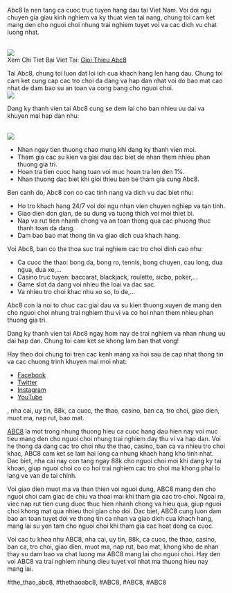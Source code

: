 <p>Abc8 la nen tang ca cuoc truc tuyen hang dau tai Viet Nam. Voi doi ngu chuyen gia giau kinh nghiem va ky thuat vien tai nang, chung toi cam ket mang den cho nguoi choi nhung trai nghiem tuyet voi va cac dich vu chat luong nhat.</p><br><img src="https://abc81.net/wp-content/uploads/2025/04/Cac-tro-choi-hap-dan-nhat-tai-nha-cai-truc-tuyen.png"></br>
Xem Chi Tiet Bai Viet Tai: <a href="https://abc81.net/gioi-thieu-abc8/">Gioi Thieu Abc8</a><p>Tai Abc8, chung toi luon dat loi ich cua khach hang len hang dau. Chung toi cam ket cung cap cac tro choi da dang va hap dan nhat voi do bao mat cao nhat de dam bao su an toan va cong bang cho nguoi choi.<br><img src="https://abc81.net/wp-content/uploads/2025/04/Nhung-yeu-to-danh-gia-do-uy-tin-cua-nha-cai-truc-tuyen.png"></br><p>Dang ky thanh vien tai Abc8 cung se dem lai cho ban nhieu uu dai va khuyen mai hap dan nhu:</p><br><img src="https://abc81.net/wp-content/uploads/2025/04/Ly-do-nha-cai-truc-tuyen-duoc-nhieu-nguoi-yeu-thich.png"></br><ul>
<li>Nhan ngay tien thuong chao mung khi dang ky thanh vien moi.</li>
<li>Tham gia cac su kien va giai dau dac biet de nhan them nhieu phan thuong gia tri.</li>
<li>Hoan tra tien cuoc hang tuan voi muc hoan tra len den 1%.</li>
<li>Nhan thuong dac biet khi gioi thieu ban be tham gia cung Abc8.</li>
</ul><p>Ben canh do, Abc8 con co cac tinh nang va dich vu dac biet nhu:<ul>
<li>Ho tro khach hang 24/7 voi doi ngu nhan vien chuyen nghiep va tan tinh.</li>
<li>Giao dien don gian, de su dung va tuong thich voi moi thiet bi.</li>
<li>Nap va rut tien nhanh chong va an toan thong qua cac phuong thuc thanh toan da dang.</li>
<li>Dam bao bao mat thong tin va giao dich cua khach hang.</li>
</ul><p>Voi Abc8, ban co the thoa suc trai nghiem cac tro choi dinh cao nhu:</p><ul>
<li>Ca cuoc the thao: bong da, bong ro, tennis, bong chuyen, cau long, dua ngua, dua xe,...</li>
<li>Casino truc tuyen: baccarat, blackjack, roulette, sicbo, poker,...</li>
<li>Game slot da dang voi nhieu the loai va dac sac.</li>
<li>Va nhieu tro choi khac nhu xo so, lo de,...</li>
</ul><p>Abc8 con la noi to chuc cac giai dau va su kien thuong xuyen de mang den cho nguoi choi nhung trai nghiem thu vi va co hoi nhan them nhieu phan thuong gia tri.<p>Dang ky thanh vien tai Abc8 ngay hom nay de trai nghiem va nhan nhung uu dai hap dan. Chung toi cam ket se khong lam ban that vong!</p><p>Hay theo doi chung toi tren cac kenh mang xa hoi sau de cap nhat thong tin va cac chuong trinh khuyen mai moi nhat:</p><ul>
<li><a href="https://www.facebook.com/abc8" target="_blank">Facebook</a></li>
<li><a href="https://twitter.com/abc8" target="_blank">Twitter</a></li>
<li><a href="https://www.instagram.com/abc8" target="_blank">Instagram</a></li>
<li><a href="https://www.youtube.com/abc8" target="_blank">YouTube</a></li>
</ul><p>, nha cai, uy tin, 88k, ca cuoc, the thao, casino, ban ca, tro choi, giao dien, muot ma, nap rut, bao mat.

<a href="https://abc81.net/">ABC8</a> la mot trong nhung thuong hieu ca cuoc hang dau hien nay voi muc tieu mang den cho nguoi choi nhung trai nghiem day thu vi va hap dan. Voi he thong da dang cac tro choi nhu the thao, casino, ban ca va nhieu tro choi khac, ABC8 cam ket se lam hai long ca nhung khach hang kho tinh nhat. Dac biet, nha cai nay con tang ngay 88k cho nguoi choi moi khi dang ky tai khoan, giup nguoi choi co co hoi trai nghiem cac tro choi ma khong phai lo lang ve van de tai chinh.

Voi giao dien muot ma va than thien voi nguoi dung, ABC8 mang den cho nguoi choi cam giac de chiu va thoai mai khi tham gia cac tro choi. Ngoai ra, viec nap rut tien cung duoc thuc hien nhanh chong va hieu qua, giup nguoi choi khong mat qua nhieu thoi gian cho doi. Dac biet, ABC8 cung luon dam bao an toan tuyet doi ve thong tin ca nhan va giao dich cua khach hang, mang lai su yen tam cho nguoi choi khi tham gia cac hoat dong ca cuoc.

Voi cac tu khoa nhu ABC8, nha cai, uy tin, 88k, ca cuoc, the thao, casino, ban ca, tro choi, giao dien, muot ma, nap rut, bao mat, khong kho de nhan thay su dam bao va chat luong ma ABC8 mang lai cho nguoi choi. Hay den voi ABC8 va trai nghiem nhung dieu tuyet voi nhat ma thuong hieu nay mang lai.</p>
#the_thao_abc8, #thethaoabc8, #ABC8, #ABC8, #ABC8
